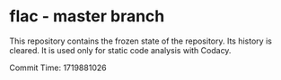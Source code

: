 # flac - master branch

This repository contains the frozen state of the repository.
Its history is cleared. It is used only for static code
analysis with Codacy.

Commit Time: 1719881026